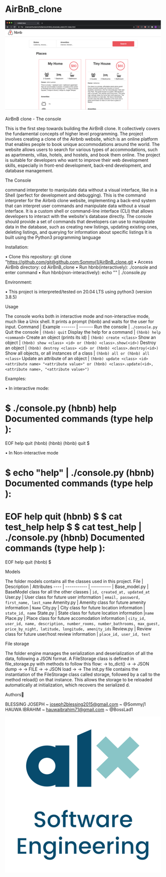 # AirBnB_clone
<img src="https://raw.githubusercontent.com/nickssilver/AirBnB_clone/main/img/hbnb_screenshot.png" alt="cover" />

AirBnB clone - The console

This is the first step towards building the AirBnB clone. It collectively covers the fundamental concepts of higher level programming.
The project involves creating a clone of the Airbnb website, which is an online platform that enables people to book unique accommodations around the world.
The website allows users to search for various types of accommodations, such as apartments, villas, hotels, and hostels, and book them online.
The project is suitable for developers who want to improve their web development skills, especially in front-end development, back-end development, and database management.


The Console

command interpreter to manipulate data without a visual interface, like in a Shell (perfect for development and debugging).
This is the command interpreter for the Airbnb clone website, implementing a back-end system that can interpret user commands and manipulate data without a visual interface.
It is a custom shell or command-line interface (CLI) that allows developers to interact with the website's database directly.
The console should provide a set of commands that developers can use to manipulate data in the database, such as creating new listings, updating existing ones, deleting listings, and querying for information about specific listings
It is built using the Python3 programming language


Installation:

•	Clone this repository: git clone "https://github.com/git@github.com:Sommyj1/AirBnB_clone.git
•	Access AirBnb directory: cd AirBnB_clone
•	Run hbnb(interactively): ./console and enter command
•	Run hbnb(non-interactively): echo "<command>" | ./console.py


Environment:

•	This project is interpreted/tested on 20.04 LTS using python3 (version 3.8.5)


Usage

The console works both in interactive mode and non-interactive mode, much like a Unix shell. It prints a prompt (hbnb) and waits for the user for input.
Command | Example
------- | -------
Run the console | ```./console.py```
Quit the console | ```(hbnb) quit```
Display the help for a command | ```(hbnb) help <command>```
Create an object (prints its id) | ```(hbnb) create <class>```
Show an object | ```(hbnb) show <class> <id> or (hbnb) <class>.show(<id>)```
Destroy an object | ```(hbnb) destroy <class> <id> or (hbnb) <class>.destroy(<id>)```
Show all objects, or all instances of a class | ```(hbnb) all or (hbnb) all <class>```
Update an attribute of an object | ```(hbnb) update <class> <id> <attribute name> "<attribute value>" or (hbnb) <class>.update(<id>, <attribute name>, "<attribute value>")```

Examples:

•	In interactive mode:

$ ./console.py
(hbnb) help
Documented commands (type help <topic>):
========================================
EOF  help  quit
(hbnb)
(hbnb)
(hbnb) quit
$

•	In Non-interactive mode

$ echo "help" | ./console.py
(hbnb)
Documented commands (type help <topic>):
========================================
EOF  help  quit
(hbnb)
$
$ cat test_help
help
$
$ cat test_help | ./console.py
(hbnb)
Documented commands (type help <topic>):
========================================
EOF  help  quit
(hbnb)
$


Models

The folder models contains all the classes used in this project.
File | Description | Attributes
---- | ----------- | ---------- |
Base_model.py | BaseModel class for all the other classes | ```id, created_at, updated_at```
User.py | User class for future user information | ```email, password, first_name, last_name```
Amenity.py | Amenity class for future amenity information | ```Name```
City.py | City class for future location information | ```state_id, name```
State.py | State class for future location information |```name```
Place.py | Place class for future accomodation information | ```city_id, user_id, name, description, number_rooms, number_bathrooms, max_guest, price_by_night, latitude, longitude, amenity_ids```
Review.py | Review class for future user/host review information | ```place_id, user_id, text```
  
  File storage
  
  The folder engine manages the serialization and deserialization of all the data, following a JSON format.
A FileStorage class is defined in file_storage.py with methods to follow this flow: <object> -> to_dict() -> <dictionary> -> JSON dump -> <json string> -> FILE -> <json string> -> JSON load -> <dictionary> -> <object>
The init.py file contains the instantiation of the FileStorage class called storage, followed by a call to the method reload() on that instance. This allows the storage to be reloaded automatically at initialization, which recovers the serialized d.

  
  Authors📜
  
 BLESSING JOSEPH ~ joseph2blessing2015@gmail.com ~ @Sommyj1
 HAUWA IBRAHIM ~ hauwaibrahim71@gmail.com ~ @BossLad1
  
  <img src=" https://raw.githubusercontent.com/nickssilver/AirBnB_clone/main/img/unnamed.png" alt="cover" />
